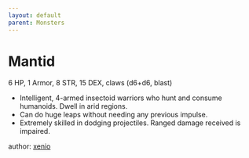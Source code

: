 ```yaml
---
layout: default
parent: Monsters
---
```


# Mantid
6 HP, 1 Armor, 8 STR, 15 DEX, claws (d6+d6, blast)

- Intelligent, 4-armed insectoid warriors who hunt and consume humanoids. Dwell in arid regions.
- Can do huge leaps without needing any previous impulse.
- Extremely skilled in dodging projectiles. Ranged damage received is impaired. 


author: [xenio](https://xenioinabottle.blogspot.com/2021/03/classic-monsters-for-cairnito-part-2.html)
